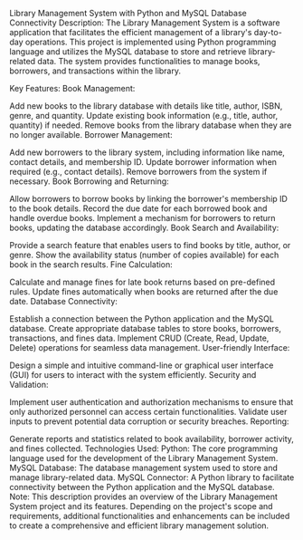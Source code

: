 Library Management System with Python and MySQL Database Connectivity
Description:
The Library Management System is a software application that facilitates the efficient management of a library's day-to-day operations. This project is implemented using Python programming language and utilizes the MySQL database to store and retrieve library-related data. The system provides functionalities to manage books, borrowers, and transactions within the library.

Key Features:
Book Management:

Add new books to the library database with details like title, author, ISBN, genre, and quantity.
Update existing book information (e.g., title, author, quantity) if needed.
Remove books from the library database when they are no longer available.
Borrower Management:

Add new borrowers to the library system, including information like name, contact details, and membership ID.
Update borrower information when required (e.g., contact details).
Remove borrowers from the system if necessary.
Book Borrowing and Returning:

Allow borrowers to borrow books by linking the borrower's membership ID to the book details.
Record the due date for each borrowed book and handle overdue books.
Implement a mechanism for borrowers to return books, updating the database accordingly.
Book Search and Availability:

Provide a search feature that enables users to find books by title, author, or genre.
Show the availability status (number of copies available) for each book in the search results.
Fine Calculation:

Calculate and manage fines for late book returns based on pre-defined rules.
Update fines automatically when books are returned after the due date.
Database Connectivity:

Establish a connection between the Python application and the MySQL database.
Create appropriate database tables to store books, borrowers, transactions, and fines data.
Implement CRUD (Create, Read, Update, Delete) operations for seamless data management.
User-friendly Interface:

Design a simple and intuitive command-line or graphical user interface (GUI) for users to interact with the system efficiently.
Security and Validation:

Implement user authentication and authorization mechanisms to ensure that only authorized personnel can access certain functionalities.
Validate user inputs to prevent potential data corruption or security breaches.
Reporting:

Generate reports and statistics related to book availability, borrower activity, and fines collected.
Technologies Used:
Python: The core programming language used for the development of the Library Management System.
MySQL Database: The database management system used to store and manage library-related data.
MySQL Connector: A Python library to facilitate connectivity between the Python application and the MySQL database.
Note: This description provides an overview of the Library Management System project and its features. Depending on the project's scope and requirements, additional functionalities and enhancements can be included to create a comprehensive and efficient library management solution.
